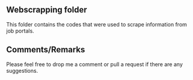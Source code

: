## Webscrapping folder
This folder contains the codes that were used to scrape information from job portals.

## Comments/Remarks
Please feel free to drop me a comment or pull a request if there are any suggestions.
